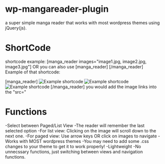 # wp-mangareader-plugin
a super simple manga reader that works with most wordpress themes using jQuery(js). 

# ShortCode
shortcode example: [manga_reader images="image1.jpg, image2.jpg, image3.jpg"] OR you can also use [manga_reader]  [/manga_reader]
Example of that shortcode: 

[manga_reader]
<img class="img-loading" title="Example shortcode" src="example1.jpg" />
<img class="img-loading" title="Example shortcode" src="example2.jpg" />
<img class="img-loading" title="Example shortcode" src="example3.jpg" />
[/manga_reader]
you would add the image links into the "src=" 

# Functions
  -Select between Paged/List View
      -The reader will remember the last selected option
      -For list view: Clicking on the image will scroll down to the next one.
      -For paged view: Use arrow keys OR click on images to navigate
  -Works with MOST wordpress themes
      -You may need to add some .css changes to your theme to get it to work properly!
  -Lightweight
      -No unnecssary functions, just switching between views and navigation functions.
      
